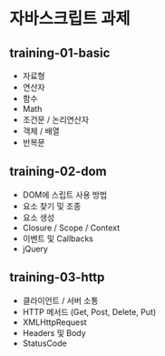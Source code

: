 # 자바스크립트 과제

## training-01-basic
- 자료형
- 연산자
- 함수
- Math
- 조건문 / 논리연산자
- 객체 / 배열
- 반복문

## training-02-dom
- DOM에 스립트 사용 방법
- 요소 찾기 및 조종
- 요소 생성
- Closure / Scope / Context
- 이벤트 및 Callbacks
- jQuery

## training-03-http
- 클라이언트 / 서버 소통
- HTTP 메서드 (Get, Post, Delete, Put)
- XMLHttpRequest
- Headers 및 Body
- StatusCode
